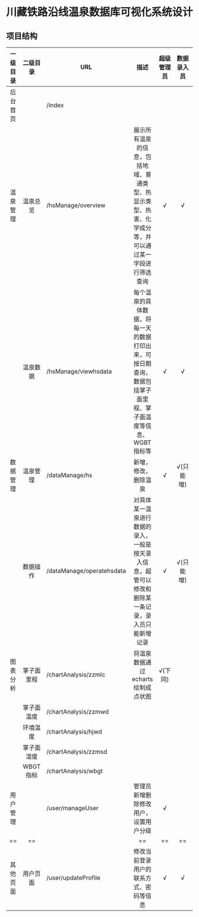 # 川藏铁路沿线温泉数据库可视化系统设计

## 项目结构

| 一级目录 |  二级目录  | URL                       |                             描述                             | 超级管理员 | 数据录入员 | 数据分析人员 | 普通用户 |
| :------: | :--------: | ------------------------- | :----------------------------------------------------------: | :--------: | :--------: | :----------: | :------: |
| 后台首页 |            | /index                    |                                                              |            |            |              |          |
| 温泉管理 |  温泉总览  | /hsManage/overview        | 展示所有温泉的信息，包括地域、普通类型、热显示类型、热害、化学成分等，并可以通过某一字段进行筛选查询 |     √      |     √      |      √       |    √     |
|          |  温泉数据  | /hsManage/viewhsdata      | 每个温泉的具体数据，将每一天的数据打印出来，可按日期查询，数据包括掌子面里程、掌子面温度等信息、WGBT指标等 |     √      |     √      |      √       |          |
| 数据管理 |  温泉管理  | /dataManage/hs            |                     新增，修改，删除温泉                     |     √      | √(只能增)  |              |          |
|          |  数据操作  | /dataManage/operatehsdata | 对具体某一温泉进行数据的录入，一般是按天录入信息，超管可以修改和删除某一条记录，录入员只能新增记录 |     √      | √(只能增)  |              |          |
| 图表分析 | 掌子面里程 | /chartAnalysis/zzmlc      |              将温泉数据通过echarts绘制成点状图               |  √(下同)   |            |   √(下同)    |          |
|          | 掌子面温度 | /chartAnalysis/zzmwd      |                                                              |            |            |              |          |
|          |  环境温度  | /chartAnalysis/hjwd       |                                                              |            |            |              |          |
|          | 掌子面湿度 | /chartAnalysis/zzmsd      |                                                              |            |            |              |          |
|          | WBGT 指标  | /chartAnalysis/wbgt       |                                                              |            |            |              |          |
| 用户管理 |            | /user/manageUser          |             管理员新增删除修改用户，设置用户分级             |     √      |            |              |          |
|    ==    |     ==     |                           |                              ==                              |     ==     |     ==     |      ==      |    ==    |
| 其他页面 |  用户页面  | /user/updateProfile       |            修改当前登录用户的联系方式、密码等信息            |     √      |     √      |      √       |    √     |



